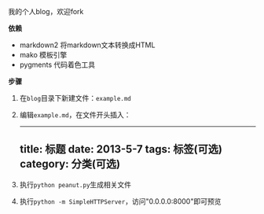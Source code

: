 我的个人blog，欢迎fork

**依赖**

- markdown2 将markdown文本转换成HTML
- mako		模板引擎
- pygments	代码着色工具
 
**步骤**

1. 在`blog`目录下新建文件：`example.md`
2. 编辑`example.md`，在文件开头插入：

	----------
	title: 标题
	date: 2013-5-7
	tags: 标签(可选)
	category: 分类(可选)
	----------

3. 执行`python peanut.py`生成相关文件
4. 执行`python -m SimpleHTTPServer`，访问"0.0.0.0:8000"即可预览
